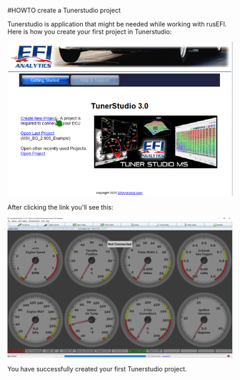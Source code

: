 #HOWTO create a Tunerstudio project

Tunerstudio is application that might be needed while working with rusEFI. Here is how you create your first project in Tunerstudio:

![First project](FAQ\images\simulator\TCP_first_project.png)

After  clicking the link you'll see this:

![Menu](FAQ\images\simulator\TCP_menu.png)

You have successfully created your first Tunerstudio project.
